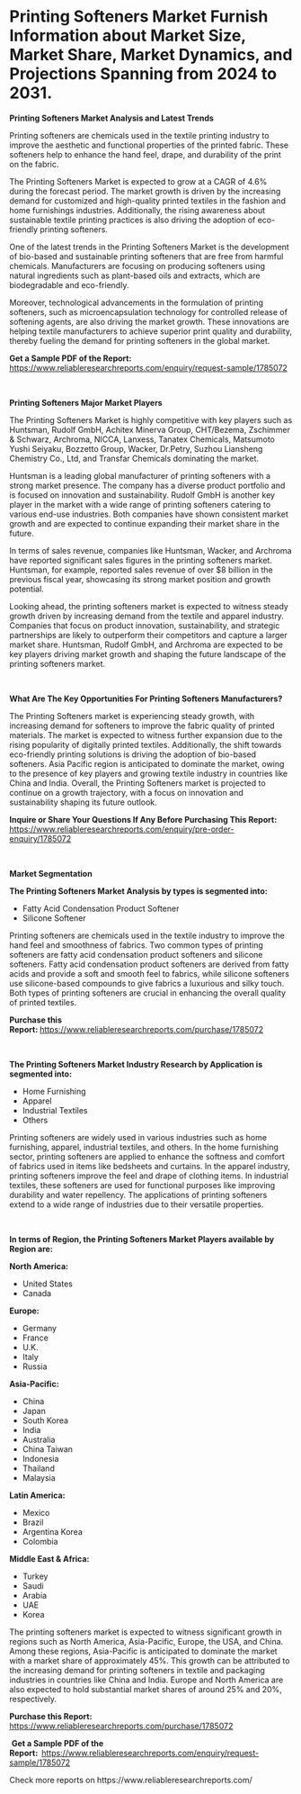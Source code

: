 <p><h1>Printing Softeners Market Furnish Information about Market Size, Market Share, Market Dynamics, and Projections Spanning from 2024 to 2031.</h1></p><p><strong>Printing Softeners Market Analysis and Latest Trends</strong></p>
<p><p>Printing softeners are chemicals used in the textile printing industry to improve the aesthetic and functional properties of the printed fabric. These softeners help to enhance the hand feel, drape, and durability of the print on the fabric.</p><p>The Printing Softeners Market is expected to grow at a CAGR of 4.6% during the forecast period. The market growth is driven by the increasing demand for customized and high-quality printed textiles in the fashion and home furnishings industries. Additionally, the rising awareness about sustainable textile printing practices is also driving the adoption of eco-friendly printing softeners.</p><p>One of the latest trends in the Printing Softeners Market is the development of bio-based and sustainable printing softeners that are free from harmful chemicals. Manufacturers are focusing on producing softeners using natural ingredients such as plant-based oils and extracts, which are biodegradable and eco-friendly.</p><p>Moreover, technological advancements in the formulation of printing softeners, such as microencapsulation technology for controlled release of softening agents, are also driving the market growth. These innovations are helping textile manufacturers to achieve superior print quality and durability, thereby fueling the demand for printing softeners in the global market.</p></p>
<p><strong>Get a Sample PDF of the Report:&nbsp;</strong> <a href="https://www.reliableresearchreports.com/enquiry/request-sample/1785072">https://www.reliableresearchreports.com/enquiry/request-sample/1785072</a></p>
<p>&nbsp;</p>
<p><strong>Printing Softeners Major Market Players</strong></p>
<p><p>The Printing Softeners Market is highly competitive with key players such as Huntsman, Rudolf GmbH, Achitex Minerva Group, CHT/Bezema, Zschimmer & Schwarz, Archroma, NICCA, Lanxess, Tanatex Chemicals, Matsumoto Yushi Seiyaku, Bozzetto Group, Wacker, Dr.Petry, Suzhou Liansheng Chemistry Co., Ltd, and Transfar Chemicals dominating the market.</p><p>Huntsman is a leading global manufacturer of printing softeners with a strong market presence. The company has a diverse product portfolio and is focused on innovation and sustainability. Rudolf GmbH is another key player in the market with a wide range of printing softeners catering to various end-use industries. Both companies have shown consistent market growth and are expected to continue expanding their market share in the future.</p><p>In terms of sales revenue, companies like Huntsman, Wacker, and Archroma have reported significant sales figures in the printing softeners market. Huntsman, for example, reported sales revenue of over $8 billion in the previous fiscal year, showcasing its strong market position and growth potential.</p><p>Looking ahead, the printing softeners market is expected to witness steady growth driven by increasing demand from the textile and apparel industry. Companies that focus on product innovation, sustainability, and strategic partnerships are likely to outperform their competitors and capture a larger market share. Huntsman, Rudolf GmbH, and Archroma are expected to be key players driving market growth and shaping the future landscape of the printing softeners market.</p></p>
<p>&nbsp;</p>
<p><strong>What Are The Key Opportunities For Printing Softeners Manufacturers?</strong></p>
<p><p>The Printing Softeners market is experiencing steady growth, with increasing demand for softeners to improve the fabric quality of printed materials. The market is expected to witness further expansion due to the rising popularity of digitally printed textiles. Additionally, the shift towards eco-friendly printing solutions is driving the adoption of bio-based softeners. Asia Pacific region is anticipated to dominate the market, owing to the presence of key players and growing textile industry in countries like China and India. Overall, the Printing Softeners market is projected to continue on a growth trajectory, with a focus on innovation and sustainability shaping its future outlook.</p></p>
<p><strong>Inquire or Share Your Questions If Any Before Purchasing This Report:</strong> <a href="https://www.reliableresearchreports.com/enquiry/pre-order-enquiry/1785072">https://www.reliableresearchreports.com/enquiry/pre-order-enquiry/1785072</a></p>
<p>&nbsp;</p>
<p><strong>Market Segmentation</strong></p>
<p><strong>The Printing Softeners Market Analysis by types is segmented into:</strong></p>
<p><ul><li>Fatty Acid Condensation Product Softener</li><li>Silicone Softener</li></ul></p>
<p><p>Printing softeners are chemicals used in the textile industry to improve the hand feel and smoothness of fabrics. Two common types of printing softeners are fatty acid condensation product softeners and silicone softeners. Fatty acid condensation product softeners are derived from fatty acids and provide a soft and smooth feel to fabrics, while silicone softeners use silicone-based compounds to give fabrics a luxurious and silky touch. Both types of printing softeners are crucial in enhancing the overall quality of printed textiles.</p></p>
<p><strong>Purchase this Report:&nbsp;</strong><a href="https://www.reliableresearchreports.com/purchase/1785072">https://www.reliableresearchreports.com/purchase/1785072</a></p>
<p>&nbsp;</p>
<p><strong>The Printing Softeners Market Industry Research by Application is segmented into:</strong></p>
<p><ul><li>Home Furnishing</li><li>Apparel</li><li>Industrial Textiles</li><li>Others</li></ul></p>
<p><p>Printing softeners are widely used in various industries such as home furnishing, apparel, industrial textiles, and others. In the home furnishing sector, printing softeners are applied to enhance the softness and comfort of fabrics used in items like bedsheets and curtains. In the apparel industry, printing softeners improve the feel and drape of clothing items. In industrial textiles, these softeners are used for functional purposes like improving durability and water repellency. The applications of printing softeners extend to a wide range of industries due to their versatile properties.</p></p>
<p>&nbsp;</p>
<p><strong>In terms of Region, the Printing Softeners Market Players available by Region are:</strong></p>
<p>
    <p> <strong> North America: </strong>
        <ul>
            <li>United States</li>
            <li>Canada</li>
        </ul>
        </p> 
    <p> <strong> Europe: </strong>
        <ul>
            <li>Germany</li>
            <li>France</li>
            <li>U.K.</li>
            <li>Italy</li>
            <li>Russia</li>
        </ul>
        </p> 
    <p> <strong> Asia-Pacific: </strong>
        <ul>
            <li>China</li>
            <li>Japan</li>
            <li>South Korea</li>
            <li>India</li>
            <li>Australia</li>
            <li>China Taiwan</li>
            <li>Indonesia</li>
            <li>Thailand</li>
            <li>Malaysia</li>
        </ul>
        </p> 
    <p> <strong> Latin America: </strong>
        <ul>
            <li>Mexico</li>
            <li>Brazil</li>
            <li>Argentina Korea</li>
            <li>Colombia</li>
        </ul>
        </p> 
    <p> <strong> Middle East & Africa: </strong>
        <ul>
            <li>Turkey</li>
            <li>Saudi</li>
            <li>Arabia</li>
            <li>UAE</li>
            <li>Korea</li>
        </ul>
    </p>
    </p>
<p><p>The printing softeners market is expected to witness significant growth in regions such as North America, Asia-Pacific, Europe, the USA, and China. Among these regions, Asia-Pacific is anticipated to dominate the market with a market share of approximately 45%. This growth can be attributed to the increasing demand for printing softeners in textile and packaging industries in countries like China and India. Europe and North America are also expected to hold substantial market shares of around 25% and 20%, respectively.</p></p>
<p><strong>Purchase this Report: </strong><a href="https://www.reliableresearchreports.com/purchase/1785072">https://www.reliableresearchreports.com/purchase/1785072</a></p>
<p>&nbsp;<strong>Get a Sample PDF of the Report:&nbsp;&nbsp;</strong><a href="https://www.reliableresearchreports.com/enquiry/request-sample/1785072">https://www.reliableresearchreports.com/enquiry/request-sample/1785072</a></p>
<p><strong></strong></p>
<p>Check more reports on https://www.reliableresearchreports.com/</p>